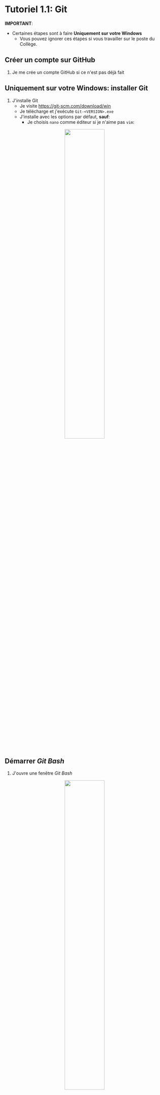 # Tutoriel 1.1: Git

**IMPORTANT**: 

* Certaines étapes sont à faire **Uniquement sur votre Windows**
	* Vous pouvez ignorer ces étapes si vous travailler sur le poste du Collège.


## Créer un compte sur GitHub

1. Je me crée un compte GitHub si ce n'est pas déjà fait

## Uniquement sur votre Windows: installer Git

1. J'installe Git
	* Je visite <a href="https://git-scm.com/download/win" target="_blank">https://git-scm.com/download/win</a>
	* Je télécharge et j'exécute `Git-<VERSION>.exe`
	* J'installe avec les options par défaut, **sauf**:
		* Je choisis `nano` comme éditeur si je n'aime pas `vim`:

<center>
<img width="50%" src="git_vim.png"/>
</center>

## Démarrer *Git Bash*

1. J'ouvre une fenêtre *Git Bash*

<center>
<img width="50%" src="git_bash.png"/>
</center>

1. Les commandes à faire en Git Bash sont formattées comme suit:

        $ cd ~   
        $ pwd
        $ ls

1. Dans une commande, les `MAJUSCULES` sont à **ajuster selon VOS INFOS**:

    * Par exmeple:

            $ cd ~/PRENOM_NOM

    * serait adapté à:

            $ cd ~/mathieu_bergeron

## Usage 01: travailler en local

### Étape 00: configurer Git

1. Je configure Git (si c'est la première fois que je l'utilise)

        $ git config --global user.email "MON_COURRIEL@ASDF.COM"
        $ git config --global user.name "PRENOM NOM"

### Étape 01: créer un dépôt local

1. Je crée un répertoire où placer mon dépôt:

        $ mkdir ~/tutoriels_3c6
        $ mkdir ~/tutoriels_3c6/tutoriel1.1

1. J'initialise de dépôt:

        $ cd ~/tutoriels_3c6/tutoriel1.1
        $ git init

1. J'observe que je n'ai pas encore de commit dans mon historique:

        $ git log

1. J'observe qu'il n'y a aucune modifications détectées par Git

        $ git status

1. J'ajoute un fichier

        $ touch un_fichier.txt
        $ ls

1. J'observe que je n'ai toujours pas de commit dans mon historique:

        $ git log

1. Par contre, il y a maintenant des modifications détectées par Git:

        $ git status

    * En particulier, Git indique que le fichier est non-suivi

1. J'ajoute le fichier à l'index

        $ git add un_fichier.txt

1. J'observe que je n'ai toujours pas de commit dans mon historique:

        $ git log

1. J'observe aussi que le statut du fichier a changé de `non-suivi` à `nouveau`:

        $ git status

1. Je fais mon premier commit

        $ git commit -a

    * Un `ÉDITEUR` va s'ouvrir. Je dois:
        * écrire mon commentaire de commit
        * sauvegarder le fichier
        * quitter l'`ÉDITEUR`
            

1. J'observe que j'ai maintenant un commit dans mon historique:

        $ git log

    * la chaîne du genre `8e19b75a767fd8af1bccb74be8343c054eab8819` est l'**identifiant**

1. J'observe qu'il y de nouveau aucune modification

        $ git status

1. J'ouvre le fichier et j'écris quelque chose à l'intérieur

        $ ÉDITEUR un_fichier.txt

                quelque chose

    * je choisis mon `ÉDITEUR`: `nano`, `vim`, `vscode`, etc.

1. J'observe que le fichier est maintenant modifié

        $ git status

1. J'inspecte la modification

        $ git diff

1. Je fais mon deuxième commit

        $ git commit -a


1. J'observe qu'il y a maintenant deux commits dans mon historique

        $ git log

## Usage 02: synchroniser local et serveur

### Étape 00: ajouter ma clé publique *SSH* à mon compte GitHub

1. Je crée mes clés privée et publique

		$ cd
		$ ssh-keygen.exe

			# je fais Entrée pour accepter les options par défaut

1. Je vérifie que mes clés existent

		$ cat ~/.ssh/id_rsa             # ma clé privée
		$ cat ~/.ssh/id_rsa.pub         # ma clé publique

1. Je copie le texte de ma clé **publique**

		$ cat ~/.ssh/id_rsa.pub

			# je sélectionne et copie le texte du fichier

1. J'ajoute ma clé **publique** sur GitHub
	* Sur GitHub, je clique sur mon icône de profil
	* => *Settings*
	* => *SSH and GPG keys*
	* => *New SSH key*
	* je colle le texte de ma clé
	* Je clique sur *Add SSH key*

### Étape 01: créer mon dépôt disant

1. Je crée un dépôt sur GitHub nommé `tutoriel1.1`
    * Dépôt **privé**
    * Dépôt **vide**

<center>
    <img width="80%" src="github.png"/>
</center>

### Étape 02: associer les deux dépôts

1. J'ajoute le *distant* à mon dépôt local

        $ cd ~/tutoriels_3c6/tutoriel1.1
        $ git remote add origin 'git@github.com:USAGER/tutoriel1.1'

1. Je pousse pour la première fois sur le dépôt distant

        $ git push -u origin master

1. En cas d'erreur, je vérifie et corrige mon fichier `.git/config`

        $ EDITEUR .git/config

            # Corriger l'URL si elle est erronée

        $ git push -u origin master


### Étape03: obtenir les modifications distantes

1. J'ajoute un nouveau fichier et je le pousse:

        $ touch deuxieme_fichier.txt
        $ git add .
        $ git commit -a
        $ git push

1. Sur GitHub, je rafraîchis la page du dépôt, puis:
    * je sélectionne `deuxieme_fichier.txt` et l'icône pour éditer ✎
    * j'écris quelque chose et je choisis *Commit Changes*

    <center>
        <img width="90%" src="github_modifier.png"/>
    </center>

1. J'obtient les derniers commit du serveur

        $ git pull
        $ cat deuxieme_fichier.txt

